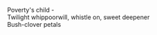 Poverty's child -    
Twilight whippoorwill, whistle on, sweet deepener    
Bush-clover petals    

